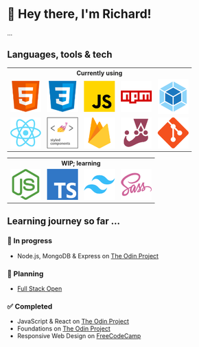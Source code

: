 # 🫡 Hey there, I'm Richard!
...
## Languages, tools & tech
<table>
  <tr>
    <th colspan="5">Currently using</th>
  </tr>
  <tr>
    <td align="center" height="72" width="72">
      <img src="./assets/html.png" alt="html5 icon">
    </td>
    <td align="center" height="72" width="72">
      <img src="./assets/css.png" alt="css3 icon">
    </td>
    <td align="center" height="72" width="72">
      <img src="./assets/javascript.png" alt="javascript icon">
    </td>
    <td align="center" height="72" width="72">
      <img src="./assets/npm.png" alt="npm icon">
    </td>
    <td align="center" height="72" width="72">
      <img src="./assets/webpack.png" alt="webpack icon">
    </td>
  </tr>
  <tr>
    <td align="center" height="72" width="72">
      <img width="100%" src="./assets/react.png" alt="react icon">
    </td>
    <td align="center" height="72" width="72">
      <img src="./assets/styled-components.png" alt="styled components icon">
    </td>
    <td align="center" height="72" width="72">
      <img src="./assets/firebase.png" alt="firebase icon">
    </td>
    <td align="center" height="72" width="72">
      <img src="./assets/jest.png" alt="jest icon">
    </td>
    <td align="center" height="72" width="72">
      <img src="./assets/git.png" alt="git icon">
    </td>
  </tr>
</table>
<table>
  <tr>
    <th colspan="4">WIP; learning</th>
  </tr>
  <tr>
    <td align="center" height="72" width="72">
      <img width="100%" src="./assets/nodejs.png" alt="node js icon">
    </td>
    <td align="center" height="72" width="72">
      <img src="./assets/typescript.png" alt="typescript icon">
    </td>
    <td align="center" height="72" width="72">
      <img src="./assets/tailwind.png" alt="tailwind icon">
    </td>
    <td align="center" height="72" width="72">
      <img src="./assets/sass.png">
    </td>
  </tr>
</table>

## Learning journey so far ...
### 💬 In progress
* Node.js, MongoDB & Express on [The Odin Project](https://www.theodinproject.com/paths/full-stack-javascript/courses/nodejs)
### 👀 Planning
* [Full Stack Open](https://fullstackopen.com/en/)
### ✅ Completed
* JavaScript & React on [The Odin Project](https://www.theodinproject.com/paths/foundations/courses/foundations)
* Foundations on [The Odin Project](https://www.theodinproject.com/paths/foundations/courses/foundations)
* Responsive Web Design on [FreeCodeCamp](https://www.freecodecamp.org/learn/responsive-web-design/)
